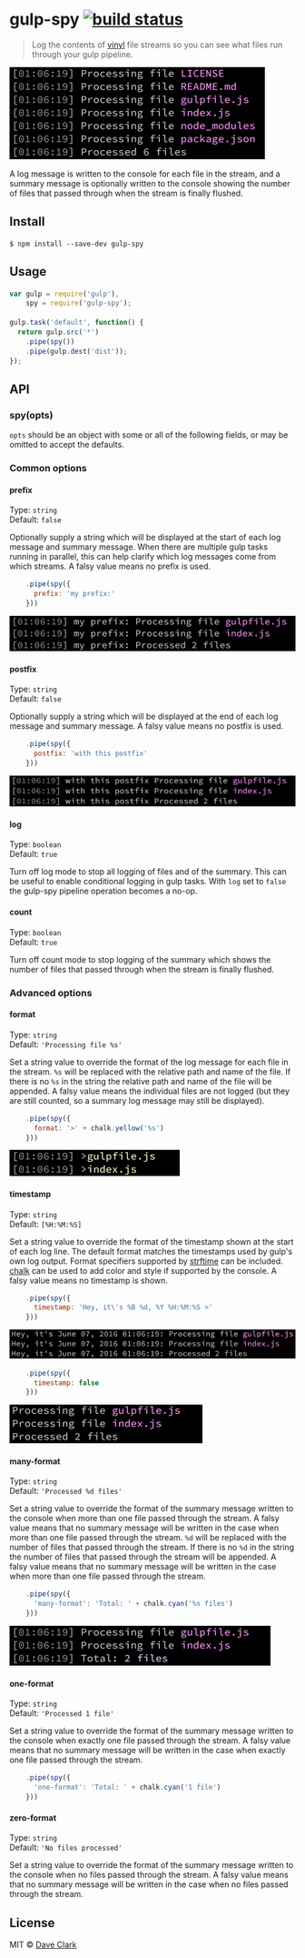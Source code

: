 # gulp-spy [![build status](https://travis-ci.org/dcwarwick/gulp-spy.svg?branch=master)](https://travis-ci.org/dcwarwick/gulp-spy)

> Log the contents of [vinyl](https://github.com/wearefractal/vinyl)
file streams so you can see what files run through
your gulp pipeline.

![](screenshots/defaults.png)

A log message is written to the console for each file in the stream,
and a summary message is optionally written to the console showing the
number of files that passed through when the stream is finally flushed.


## Install

```
$ npm install --save-dev gulp-spy
```


## Usage

```js
var gulp = require('gulp'),
    spy = require('gulp-spy');

gulp.task('default', function() {
  return gulp.src('*')
    .pipe(spy())
    .pipe(gulp.dest('dist'));
});
```


## API


### spy(opts)

`opts` should be an object with some or all of the following fields, or
may be omitted to accept the defaults.


### Common options

#### prefix

Type: `string`  
Default: `false`

Optionally supply a string which will be displayed at the start of each
log message and summary message. When there are multiple gulp tasks
running in parallel, this can help clarify which log messages come
from which streams. A falsy value means no prefix is used.

```js
    .pipe(spy({
      prefix: 'my prefix:'
    }))
```

![](screenshots/prefix.png)

#### postfix

Type: `string`  
Default: `false`

Optionally supply a string which will be displayed at the end of each log
message and summary message. A falsy value means no postfix is used.

```js
    .pipe(spy({
      postfix: 'with this postfix'
    }))
```

![](screenshots/postfix.png)

#### log

Type: `boolean`  
Default: `true`

Turn off log mode to stop all logging of files and of the summary. This
can be useful to enable conditional logging in gulp tasks. With ```log```
set to ```false``` the gulp-spy pipeline operation becomes a no-op.

#### count

Type: `boolean`  
Default: `true`

Turn off count mode to stop logging of the summary which shows the number
of files that passed through when the stream is finally flushed.


### Advanced options

#### format

Type: `string`  
Default: `'Processing file %s'`

Set a string value to override the format of the log message for each file
in the stream. `%s` will be replaced with the relative path and name of
the file. If there is no `%s` in the string the relative path and name
of the file will be appended. A falsy value means the individual files
are not logged (but they are still counted, so a summary log message
may still be displayed).

```js
    .pipe(spy({
      format: '>' + chalk.yellow('%s')
    }))
```

![](screenshots/format.png)

#### timestamp

Type: `string`  
Default: `[%H:%M:%S]`

Set a string value to override the format of the timestamp shown at the
start of each log line. The default format matches the timestamps used
by gulp's own log output. Format specifiers supported by
[strftime](https://www.npmjs.com/package/strftime) can be included.
[chalk](https://www.npmjs.com/package/chalk)
can be used to add color and style if supported by the console. A falsy
value means no timestamp is shown.

```js
    .pipe(spy({
      timestamp: 'Hey, it\'s %B %d, %Y %H:%M:%S >'
    }))
```

![](screenshots/timestamp1.png)

```js
    .pipe(spy({
      timestamp: false
    }))
```

![](screenshots/timestamp2.png)

#### many-format

Type: `string`  
Default: `'Processed %d files'`

Set a string value to override the format of the summary message written
to the console when more than one file passed through the stream. A falsy
value means that no summary message will be written in the case when more
than one file passed through the stream. `%d` will be replaced with the
number of files that passed through the stream. If there is no `%d` in
the string the number of files that passed through the stream will be
appended. A falsy value means that no summary message will be written
in the case when more than one file passed through the stream.

```js
    .pipe(spy({
      'many-format': 'Total: ' + chalk.cyan('%s files')
    }))
```

![](screenshots/many-format.png)

#### one-format

Type: `string`  
Default: `'Processed 1 file'`

Set a string value to override the format of the summary message written
to the console when exactly one file passed through the stream. A falsy
value means that no summary message will be written in the case when
exactly one file passed through the stream.

```js
    .pipe(spy({
      'one-format': 'Total: ' + chalk.cyan('1 file')
    }))
```

#### zero-format

Type: `string`  
Default: `'No files processed'`

Set a string value to override the format of the summary message written
to the console when no files passed through the stream. A falsy value
means that no summary message will be written in the case when no files
passed through the stream.


## License

MIT © [Dave Clark](http://github.com/dcwarwick)
